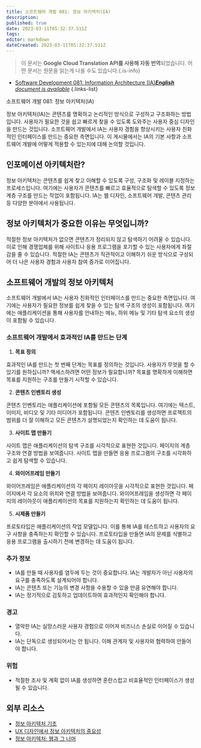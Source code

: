 ```yaml
---
title: 소프트웨어 개발 081: 정보 아키텍처(IA)
description: 
published: true
date: 2023-03-11T05:32:37.511Z
tags: 
editor: markdown
dateCreated: 2023-03-11T05:32:37.511Z
---
```


> 이 문서는 **Google Cloud Translation API를 사용해 자동 번역**되었습니다.
어떤 문서는 원문을 읽는게 나을 수도 있습니다.{.is-info}



- [Software Development 081: Information Architecture (IA)***English** document is available*](/en/Knowledge-base/Software-Development/Learning/software-development-081-information-architecture-ia)
{.links-list}



소프트웨어 개발 081: 정보 아키텍처(IA)

정보 아키텍처(IA)는 콘텐츠를 명확하고 논리적인 방식으로 구성하고 구조화하는 방법입니다. 사용자가 필요한 것을 쉽고 빠르게 찾을 수 있도록 도와주는 사용자 중심 디자인을 만드는 것입니다. 소프트웨어 개발에서 IA는 사용자 경험을 향상시키는 사용자 친화적인 인터페이스를 만드는 중요한 측면입니다. 이 게시물에서는 IA의 기본 사항과 소프트웨어 개발에 어떻게 적용할 수 있는지에 대해 논의할 것입니다.

## 인포메이션 아키텍처란?

정보 아키텍처는 콘텐츠를 쉽게 찾고 이해할 수 있도록 구성, 구조화 및 레이블 지정하는 프로세스입니다. 여기에는 사용자가 콘텐츠를 빠르고 효율적으로 탐색할 수 있도록 정보 계층 구조를 만드는 작업이 포함됩니다. IA는 웹 디자인, 소프트웨어 개발, 콘텐츠 관리 등 다양한 분야에서 사용됩니다.

## 정보 아키텍처가 중요한 이유는 무엇입니까?

적절한 정보 아키텍처가 없으면 콘텐츠가 정리되지 않고 탐색하기 어려울 수 있습니다. 이로 인해 경쟁업체를 위해 사이트나 응용 프로그램을 포기할 수 있는 사용자에게 좌절감을 줄 수 있습니다. 적절한 IA는 콘텐츠가 직관적이고 이해하기 쉬운 방식으로 구성되어 더 나은 사용자 경험과 사용자 참여 증가로 이어집니다.

## 소프트웨어 개발의 정보 아키텍처

소프트웨어 개발에서 IA는 사용자 친화적인 인터페이스를 만드는 중요한 측면입니다. 여기에는 사용자가 필요한 정보를 쉽게 찾을 수 있는 탐색 구조의 생성이 포함됩니다. 여기에는 애플리케이션을 통해 사용자를 안내하는 메뉴, 하위 메뉴 및 기타 탐색 요소의 생성이 포함될 수 있습니다.

### 소프트웨어 개발에서 효과적인 IA를 만드는 단계

1. **목표 정의**

효과적인 IA를 만드는 첫 번째 단계는 목표를 정의하는 것입니다. 사용자가 무엇을 할 수 있기를 원하십니까? 액세스하려면 어떤 정보가 필요합니까? 목표를 명확하게 이해하면 목표를 지원하는 구조를 만들기 시작할 수 있습니다.

2. **콘텐츠 인벤토리 생성**

콘텐츠 인벤토리는 애플리케이션에 포함될 모든 콘텐츠의 목록입니다. 여기에는 텍스트, 이미지, 비디오 및 기타 미디어가 포함됩니다. 콘텐츠 인벤토리를 생성하면 프로젝트의 범위를 더 잘 이해하고 모든 콘텐츠가 설명되었는지 확인하는 데 도움이 됩니다.

3. **사이트 맵 만들기**

사이트 맵은 애플리케이션의 탐색 구조를 시각적으로 표현한 것입니다. 페이지의 계층 구조와 연결 방법을 보여줍니다. 사이트 맵을 만들면 응용 프로그램의 구조를 시각화하고 쉽게 탐색할 수 있습니다.

4. **와이어프레임 만들기**

와이어프레임은 애플리케이션의 각 페이지 레이아웃을 시각적으로 표현한 것입니다. 페이지에서 각 요소의 위치와 연결 방법을 보여줍니다. 와이어프레임을 생성하면 각 페이지의 레이아웃이 애플리케이션의 목표를 지원하는지 확인하는 데 도움이 됩니다.

5. **시제품 만들기**

프로토타입은 애플리케이션의 작업 모델입니다. 이를 통해 IA를 테스트하고 사용자의 요구 사항을 충족하는지 확인할 수 있습니다. 프로토타입을 만들면 IA의 문제를 식별하고 응용 프로그램을 출시하기 전에 변경하는 데 도움이 됩니다.

### 추가 정보

- IA를 만들 때 사용자를 염두에 두는 것이 중요합니다. IA는 개발자가 아닌 사용자의 요구를 충족하도록 설계되어야 합니다.
- IA는 콘텐츠 또는 기능의 변경 사항을 수용할 수 있을 만큼 유연해야 합니다.
- IA는 정기적으로 검토하고 업데이트하여 효과적인지 확인해야 합니다.

### 경고

- 열악한 IA는 실망스러운 사용자 경험으로 이어져 비즈니스 손실로 이어질 수 있습니다.
- IA는 단독으로 생성되어서는 안 됩니다. 이해 관계자 및 사용자와 협력하여 만들어야 합니다.

### 위험

- 적절한 조사 및 계획 없이 IA를 생성하면 혼란스럽고 비효율적인 인터페이스가 생성될 수 있습니다.

## 외부 리소스

- [정보 아키텍처 기초](https://www.usability.gov/what-and-why/information-architecture.html)
- [UX 디자인에서 정보 아키텍처의 중요성](https://www.interaction-design.org/literature/article/the-importance-of-information-architecture-in-ux-design)
- [정보 아키텍처: 웹과 그 너머](https://www.amazon.com/Information-Architecture-Beyond-Louis-Rosenfeld/dp/1491911689)